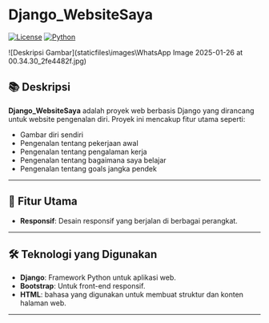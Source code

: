 # Django_WebsiteSaya

[![License](https://img.shields.io/badge/license-MIT-blue.svg)](LICENSE)
[![Python](https://img.shields.io/badge/python-3.8%2B-brightgreen)](https://www.python.org/)

![Deskripsi Gambar](staticfiles\images\WhatsApp Image 2025-01-26 at 00.34.30_2fe4482f.jpg)

## 📚 Deskripsi
**Django_WebsiteSaya** adalah proyek web berbasis Django yang dirancang untuk website pengenalan diri. Proyek ini mencakup fitur utama seperti:
- Gambar diri sendiri
- Pengenalan tentang pekerjaan awal
- Pengenalan tentang pengalaman kerja
- Pengenalan tentang bagaimana saya belajar
- Pengenalan tentang goals jangka pendek

---

## 🚀 Fitur Utama
- **Responsif**: Desain responsif yang berjalan di berbagai perangkat.

---

## 🛠️ Teknologi yang Digunakan
- **Django**: Framework Python untuk aplikasi web.
- **Bootstrap**: Untuk front-end responsif.
- **HTML**: bahasa yang digunakan untuk membuat struktur dan konten halaman web.

---